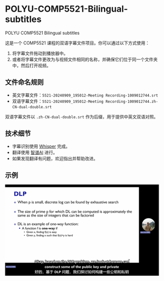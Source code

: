 # POLYU-COMP5521-Bilingual-subtitles

POLYU COMP5521 Bilingual subtitles

这是一个 COMP5521 课程的双语字幕文件项目。你可以通过以下方式使用：

1. 将字幕文件拖动到播放器中。
2. 或者将字幕文件更改为与视频文件相同的名称，并确保它们位于同一个文件夹中，然后打开视频。

## 文件命名规则

- 英文字幕文件：`5521-20240909_195012-Meeting Recording-1009012744.srt`
- 双语字幕文件：`5521-20240909_195012-Meeting Recording-1009012744.zh-CN-dual-double.srt`

双语字幕文件以 `.zh-CN-dual-double.srt` 作为后缀，用于提供中英文双语对照。

## 技术细节

- 字幕识别使用 [Whisper](https://github.com/openai/whisper) 完成。
- 翻译使用 [智谱AI](https://www.zhipuai.cn/) 进行。
- 如果发现翻译有问题，欢迎指出并帮助改进。

## 示例

![Example](example.png)
